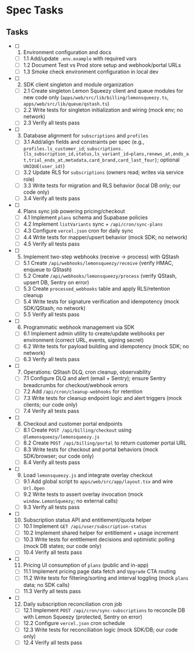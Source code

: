 # Spec Tasks

## Tasks

- [ ] 1. Environment configuration and docs
  - [ ] 1.1 Add/update `.env.example` with required vars
  - [ ] 1.2 Document Test vs Prod store setup and webhook/portal URLs
  - [ ] 1.3 Smoke check environment configuration in local dev

- [ ] 2. SDK client singleton and module organization
  - [ ] 2.1 Create singleton Lemon Squeezy client and queue modules for new code only (`apps/web/src/lib/billing/lemonsqueezy.ts`, `apps/web/src/lib/queue/qstash.ts`)
  - [ ] 2.2 Write tests for singleton initialization and wiring (mock env; no network)
  - [ ] 2.3 Verify all tests pass

- [ ] 3. Database alignment for `subscriptions` and `profiles`
  - [ ] 3.1 Add/align fields and constraints per spec (e.g., `profiles.ls_customer_id`; `subscriptions.{ls_subscription_id,status,ls_variant_id→plans,renews_at,ends_at,trial_ends_at,metadata,card_brand,card_last_four}`; optional `UNIQUE(user_id)`)
  - [ ] 3.2 Update RLS for `subscriptions` (owners read; writes via service role)
  - [ ] 3.3 Write tests for migration and RLS behavior (local DB only; our code only)
  - [ ] 3.4 Verify all tests pass

- [ ] 4. Plans sync job powering pricing/checkout
  - [ ] 4.1 Implement `plans` schema and Supabase policies
  - [ ] 4.2 Implement `listVariants` sync + `/api/cron/sync-plans`
  - [ ] 4.3 Configure `vercel.json` cron for daily sync
  - [ ] 4.4 Write tests for mapper/upsert behavior (mock SDK; no network)
  - [ ] 4.5 Verify all tests pass

- [ ] 5. Implement two-step webhooks (receive → process) with QStash
  - [ ] 5.1 Create `/api/webhooks/lemonsqueezy/receive` (verify HMAC, enqueue to QStash)
  - [ ] 5.2 Create `/api/webhooks/lemonsqueezy/process` (verify QStash, upsert DB, Sentry on error)
  - [ ] 5.3 Create `processed_webhooks` table and apply RLS/retention cleanup
  - [ ] 5.4 Write tests for signature verification and idempotency (mock SDK/QStash; no network)
  - [ ] 5.5 Verify all tests pass

- [ ] 6. Programmatic webhook management via SDK
  - [ ] 6.1 Implement admin utility to create/update webhooks per environment (correct URL, events, signing secret)
  - [ ] 6.2 Write tests for payload building and idempotency (mock SDK; no network)
  - [ ] 6.3 Verify all tests pass

- [ ] 7. Operations: QStash DLQ, cron cleanup, observability
  - [ ] 7.1 Configure DLQ and alert (email + Sentry); ensure Sentry breadcrumbs for checkout/webhook errors
  - [ ] 7.2 Add `/api/cron/cleanup-webhooks` for retention
  - [ ] 7.3 Write tests for cleanup endpoint logic and alert triggers (mock clients; our code only)
  - [ ] 7.4 Verify all tests pass

- [ ] 8. Checkout and customer portal endpoints
  - [ ] 8.1 Create `POST /api/billing/checkout` using `@lemonsqueezy/lemonsqueezy.js`
  - [ ] 8.2 Create `POST /api/billing/portal` to return customer portal URL
  - [ ] 8.3 Write tests for checkout and portal behaviors (mock SDK/browser; our code only)
  - [ ] 8.4 Verify all tests pass

- [ ] 9. Load `lemonsqueezy.js` and integrate overlay checkout
  - [ ] 9.1 Add global script to `apps/web/src/app/layout.tsx` and wire `Url.Open`
  - [ ] 9.2 Write tests to assert overlay invocation (mock `window.LemonSqueezy`; no external calls)
  - [ ] 9.3 Verify all tests pass

- [ ] 10. Subscription status API and entitlement/quota helper
  - [ ] 10.1 Implement `GET /api/user/subscription-status`
  - [ ] 10.2 Implement shared helper for entitlement + usage increment
  - [ ] 10.3 Write tests for entitlement decisions and optimistic polling (mock DB states; our code only)
  - [ ] 10.4 Verify all tests pass

- [ ] 11. Pricing UI consumption of `plans` (public and in-app)
  - [ ] 11.1 Implement pricing page data fetch and `Upgrade` CTA routing
  - [ ] 11.2 Write tests for filtering/sorting and interval toggling (mock `plans` data; no SDK calls)
  - [ ] 11.3 Verify all tests pass

- [ ] 12. Daily subscription reconciliation cron job
  - [ ] 12.1 Implement `POST /api/cron/sync-subscriptions` to reconcile DB with Lemon Squeezy (protected, Sentry on error)
  - [ ] 12.2 Configure `vercel.json` cron schedule
  - [ ] 12.3 Write tests for reconciliation logic (mock SDK/DB; our code only)
  - [ ] 12.4 Verify all tests pass
